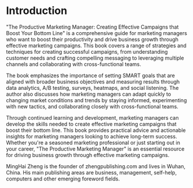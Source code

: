 # Introduction

"The Productive Marketing Manager: Creating Effective Campaigns that Boost Your Bottom Line" is a comprehensive guide for marketing managers who want to boost their productivity and drive business growth through effective marketing campaigns. This book covers a range of strategies and techniques for creating successful campaigns, from understanding customer needs and crafting compelling messaging to leveraging multiple channels and collaborating with cross-functional teams.

The book emphasizes the importance of setting SMART goals that are aligned with broader business objectives and measuring results through data analytics, A/B testing, surveys, heatmaps, and social listening. The author also discusses how marketing managers can adapt quickly to changing market conditions and trends by staying informed, experimenting with new tactics, and collaborating closely with cross-functional teams.

Through continued learning and development, marketing managers can develop the skills needed to create effective marketing campaigns that boost their bottom line. This book provides practical advice and actionable insights for marketing managers looking to achieve long-term success. Whether you're a seasoned marketing professional or just starting out in your career, "The Productive Marketing Manager" is an essential resource for driving business growth through effective marketing campaigns.

MingHai Zheng is the founder of zhengpublishing.com and lives in Wuhan, China. His main publishing areas are business, management, self-help, computers and other emerging foreword fields.
